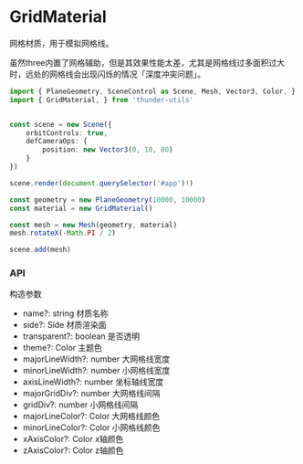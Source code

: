 <script setup>
    import GridMaterial from './code/GridMaterial.vue'
</script>


# GridMaterial

网格材质，用于模拟网格线。

<GridMaterial/>

虽然three内置了网格辅助，但是其效果性能太差，尤其是网格线过多面积过大时，远处的网格线会出现闪烁的情况「深度冲突问题」。

```ts
import { PlaneGeometry, SceneControl as Scene, Mesh, Vector3, Color, } from 'thunder-3d'
import { GridMaterial, } from 'thunder-utils'


const scene = new Scene({
    orbitControls: true,
    defCameraOps: {
        position: new Vector3(0, 10, 80)
    }
})

scene.render(document.querySelector('#app')!)

const geometry = new PlaneGeometry(10000, 10000)
const material = new GridMaterial()

const mesh = new Mesh(geometry, material)
mesh.rotateX(-Math.PI / 2)

scene.add(mesh)
```

### API

构造参数

  - name?: string   材质名称
  - side?: Side  材质渲染面
  - transparent?: boolean   是否透明
  - theme?: Color  主题色
  - majorLineWidth?: number  大网格线宽度
  - minorLineWidth?: number  小网格线宽度
  - axisLineWidth?: number   坐标轴线宽度
  - majorGridDiv?: number   大网格线间隔
  - gridDiv?: number    小网格线间隔
  - majorLineColor?: Color  大网格线颜色
  - minorLineColor?: Color    小网格线颜色
  - xAxisColor?: Color    x轴颜色
  - zAxisColor?: Color    z轴颜色